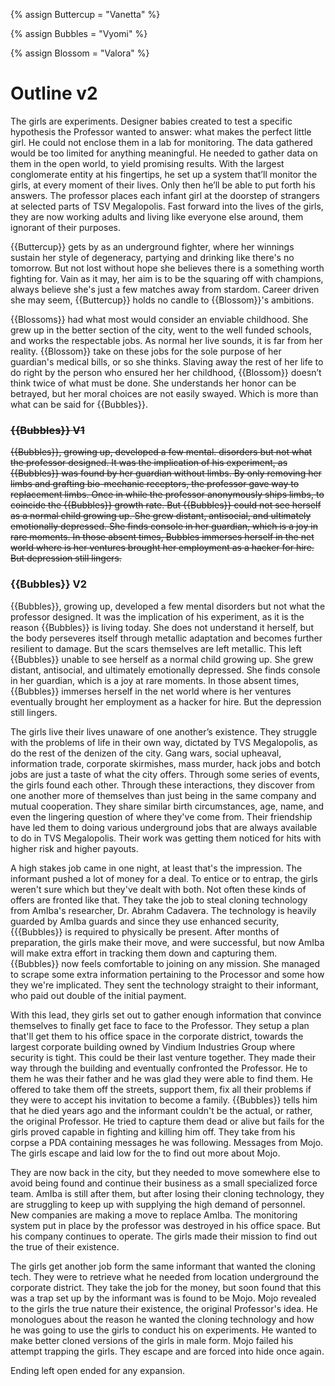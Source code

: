 {% assign Buttercup = "Vanetta" %}

{% assign Bubbles = "Vyomi" %}

{% assign Blossom = "Valora" %}

# Outline v2

The girls are experiments. Designer babies created to test a specific hypothesis the Professor wanted to answer: what makes the perfect little girl. He could not enclose them in a lab for monitoring. The data gathered would be too limited for anything meaningful. He needed to gather data on them in the open world, to yield promising results. With the largest conglomerate entity at his fingertips, he set up a system that’ll monitor the girls, at every moment of their lives. Only then he’ll be able to put forth his answers. The professor places each infant girl at the doorstep of strangers at selected parts of TSV Megalopolis. Fast forward into the lives of the girls, they are now working adults and living like everyone else around, them ignorant of their purposes.

{{Buttercup}} gets by as an underground fighter, where her winnings sustain her style of degeneracy, partying and drinking like there's no tomorrow. But not lost without hope she believes there is a something worth fighting for. Vain as it may, her aim is to be the squaring off with champions, always believe she's just a few matches away from stardom. Career driven she may seem, {{Buttercup}} holds no candle to {{Blossom}}'s ambitions.

{{Blossoms}} had what most would consider an enviable childhood. She grew up in the better section of the city, went to the well funded schools, and works the respectable jobs. As normal her live sounds, it is far from her reality. {{Blossom}} take on these jobs for the sole purpose of her guardian's medical bills, or so she thinks. Slaving away the rest of her life to do right by the person who ensured her her childhood, {{Blossom}} doesn’t think twice of what must be done. She understands her honor can be betrayed, but her moral choices are not easily swayed. Which is more than what can be said for {{Bubbles}}.

### <strike> {{Bubbles}} V1 </strike>

<strike> {{Bubbles}}, growing up, developed a few mental. disorders but not what the professor designed. It was the implication of his experiment, as {{Bubbles}} was found by her guardian without limbs. By only removing her limbs and grafting bio-mechanic receptors, the professor gave way to replacement limbs. Once in while the professor anonymously ships limbs, to coincide the {{Bubbles}} growth rate. But {{Bubbles}} could not see herself as a normal child growing up. She grew distant, antisocial, and ultimately emotionally depressed. She finds console in her guardian, which is a joy in rare moments. In those absent times, Bubbles immerses herself in the net world where is her ventures brought her employment as a hacker for hire. But depression still lingers. </strike>

### {{Bubbles}} V2

{{Bubbles}}, growing up, developed a few mental disorders but not what the professor designed. It was the implication of his experiment, as it is the reason {{Bubbles}} is living today. She does not understand it herself, but the body perseveres itself through metallic adaptation and becomes further resilient to damage. But the scars themselves are left metallic. This left {{Bubbles}} unable to see herself as a normal child growing up. She grew distant, antisocial, and ultimately emotionally depressed. She finds console in her guardian, which is a joy at rare moments. In those absent times, {{Bubbles}} immerses herself in the net world where is her ventures eventually brought her employment as a hacker for hire. But the depression still lingers.

The girls live their lives unaware of one another’s existence. They struggle with the problems of life in their own way, dictated by TVS Megalopolis, as do the rest of the denizen of the city. Gang wars, social upheaval, information trade, corporate skirmishes, mass murder, hack jobs and botch jobs are just a taste of what the city offers. Through some series of events, the girls found each other. Through these interactions, they discover from one another more of themselves than just being in the same company and mutual cooperation. They share similar birth circumstances, age, name, and even the lingering question of where they've come from. Their friendship have led them to doing various underground jobs that are always available to do in TVS Megalopolis. Their work was getting them noticed for hits with higher risk and higher payouts.

A high stakes job came in one night, at least that's the impression. The informant pushed a lot of money for a deal. To entice or to entrap, the girls weren't sure which but they've dealt with both. Not often these kinds of offers are fronted like that. They take the job to steal cloning technology from AmIba's researcher, Dr. Abrahm Cadavera. The technology is heavily guarded by AmIba guards and since they use enhanced security, {{{Bubbles}} is required to physically be present. After months of preparation, the girls make their move, and were successful, but now AmIba will make extra effort in tracking them down and capturing them. {{Bubbles}} now feels comfortable to joining on any mission. She managed to scrape some extra information pertaining to the Processor and some how they we're implicated. They sent the technology straight to their informant, who paid out double of the initial payment.

With this lead, they girls set out to gather enough information that convince themselves to finally get face to face to the Professor. They setup a plan that'll get them to his office space in the corporate district, towards the largest corporate building owned by Vindium Industries Group where security is tight. This could be their last venture together. They made their way through the building and eventually confronted the Professor. He to them he was their father and he was glad they were able to find them. He offered to take them off the streets, support them, fix all their problems if they were to accept his invitation to become a family. {{Bubbles}} tells him that he died years ago and the informant couldn't be the actual, or rather, the original Professor. He tried to capture them dead or alive but fails for the girls proved capable in fighting and killing him off. They take from his corpse a PDA containing messages he was following. Messages from Mojo. The girls escape and laid low for the to find out more about Mojo.

They are now back in the city, but they needed to move somewhere else to avoid being found and continue their business as a small specialized force team. AmIba is still after them, but after losing their cloning technology, they are struggling to keep up with supplying the high demand of personnel. New companies are making a move to replace AmIba. The monitoring system put in place by the professor was destroyed in his office space. But his company continues to operate. The girls made their mission to find out the true of their existence.

The girls get another job form the same informant that wanted the cloning tech. They were to retrieve what he needed from location underground the corporate district. They take the job for the money, but soon found that this was a trap set up by the informant was is found to be Mojo. Mojo revealed to the girls the true nature their existence, the original Professor's idea. He monologues about the reason he wanted the cloning technology and how he was going to use the girls to conduct his on experiments. He wanted to make better cloned versions of the girls in male form. Mojo failed his attempt trapping the girls. They escape and are forced into hide once again.

Ending left open ended for any expansion.
